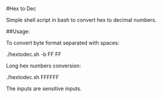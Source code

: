 #Hex to Dec

Simple shell script in bash to convert hex to decimal numbers.

##Usage:

To convert byte format separated with spaces:

./hextodec.sh -b FF FF 


Long hex numbers conversion:

./hextodec.sh FFFFFF


The inputs are sensitive inputs.
